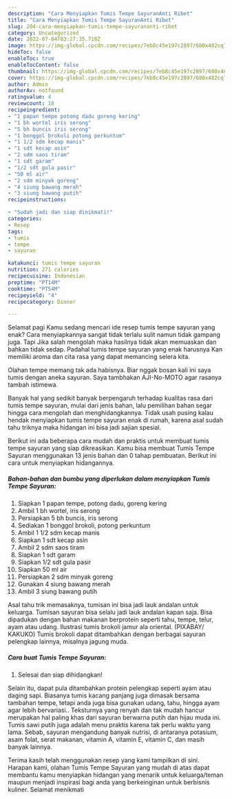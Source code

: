 ```yaml
---
description: "Cara Menyiapkan Tumis Tempe SayuranAnti Ribet"
title: "Cara Menyiapkan Tumis Tempe SayuranAnti Ribet"
slug: 204-cara-menyiapkan-tumis-tempe-sayurananti-ribet
category: Uncategorized
date: 2022-07-04T03:27:35.710Z
image: https://img-global.cpcdn.com/recipes/7eb8c45e197c2897/680x482cq70/tumis-tempe-sayuran-foto-resep-utama.jpg
hideToc: false
enableToc: true
enableTocContent: false
thumbnail: https://img-global.cpcdn.com/recipes/7eb8c45e197c2897/680x482cq70/tumis-tempe-sayuran-foto-resep-utama.jpg
cover: https://img-global.cpcdn.com/recipes/7eb8c45e197c2897/680x482cq70/tumis-tempe-sayuran-foto-resep-utama.jpg
author: Admin
authorAv: notfound
ratingvalue: 4
reviewcount: 18
recipeingredient:
- "1 papan tempe potong dadu goreng kering"
- "1 bh wortel iris serong"
- "5 bh buncis iris serong"
- "1 bonggol brokoli potong perkuntum"
- "1 1/2 sdm kecap manis"
- "1 sdt kecap asin"
- "2 sdm saos tiram"
- "1 sdt garam"
- "1/2 sdt gula pasir"
- "50 ml air"
- "2 sdm minyak goreng"
- "4 siung bawang merah"
- "3 siung bawang putih"
recipeinstructions:

- "Sudah jadi dan siap dinikmati!"
categories:
- Resep
tags:
- tumis
- tempe
- sayuran

katakunci: tumis tempe sayuran 
nutrition: 271 calories
recipecuisine: Indonesian
preptime: "PT14M"
cooktime: "PT54M"
recipeyield: "4"
recipecategory: Dinner

---
```



Selamat pagi Kamu sedang mencari ide resep tumis tempe sayuran yang enak? Cara menyiapkannya sangat tidak terlalu sulit namun tidak gampang juga. Tapi Jika salah mengolah maka hasilnya tidak akan memuaskan dan bahkan tidak sedap. Padahal tumis tempe sayuran yang enak harusnya Kan memiliki aroma dan cita rasa yang dapat memancing selera kita.


Olahan tempe memang tak ada habisnya. Biar nggak bosan kali ini saya tumis dengan aneka sayuran. Saya tambhakan AJI-No-MOTO agar rasanya tambah istimewa.

Banyak hal yang sedikit banyak berpengaruh terhadap kualitas rasa dari tumis tempe sayuran, mulai dari jenis bahan, lalu pemilihan bahan segar hingga cara mengolah dan menghidangkannya. Tidak usah pusing kalau hendak menyiapkan tumis tempe sayuran enak di rumah, karena asal sudah tahu triknya maka hidangan ini bisa jadi sajian spesial.


Berikut ini ada beberapa cara mudah dan praktis untuk membuat tumis tempe sayuran yang siap dikreasikan. Kamu bisa membuat Tumis Tempe Sayuran menggunakan 13 jenis bahan dan 0 tahap pembuatan. Berikut ini cara untuk menyiapkan hidangannya.

<!--inarticleads1-->

##### Bahan-bahan dan bumbu yang diperlukan dalam menyiapkan Tumis Tempe Sayuran:

1. Siapkan 1 papan tempe, potong dadu, goreng kering
1. Ambil 1 bh wortel, iris serong
1. Persiapkan 5 bh buncis, iris serong
1. Sediakan 1 bonggol brokoli, potong perkuntum
1. Ambil 1 1/2 sdm kecap manis
1. Siapkan 1 sdt kecap asin
1. Ambil 2 sdm saos tiram
1. Siapkan 1 sdt garam
1. Siapkan 1/2 sdt gula pasir
1. Siapkan 50 ml air
1. Persiapkan 2 sdm minyak goreng
1. Gunakan 4 siung bawang merah
1. Ambil 3 siung bawang putih


Asal tahu trik memasaknya, tumisan ini bisa jadi lauk andalan untuk keluarga. Tumisan sayuran bisa selalu jadi lauk andalan kapan saja. Bisa dipadukan dengan bahan makanan berprotein seperti tahu, tempe, telur, ayam atau udang. Ilustrasi tumis brokoli jamur ala oriental. (PIXABAY/ KAKUKO) Tumis brokoli dapat ditambahkan dengan berbagai sayuran pelengkap lainnya, misalnya jagung muda. 

<!--inarticleads2-->

##### Cara buat Tumis Tempe Sayuran:


1. Selesai dan siap dihidangkan!

Selain itu, dapat pula ditambahkan protein pelengkap seperti ayam atau daging sapi. Biasanya tumis kacang panjang juga dimasak bersama tambahan tempe, tetapi anda juga bisa gunakan udang, tahu, hingga ayam agar lebih bervariasi.. Teksturnya yang renyah dan tak mudah hancur merupakan hal paling khas dari sayuran berwarna putih dan hijau muda ini. Tumis sawi putih juga adalah menu praktis karena tak perlu waktu yang lama. Sebab, sayuran mengandung banyak nutrisi, di antaranya potasium, asam folat, serat makanan, vitamin A, vitamin E, vitamin C, dan masih banyak lainnya. 

Terima kasih telah menggunakan resep yang kami tampilkan di sini. Harapan kami, olahan Tumis Tempe Sayuran yang mudah di atas dapat membantu kamu menyiapkan hidangan yang menarik untuk keluarga/teman maupun menjadi inspirasi bagi anda yang berkeinginan untuk berbisnis kuliner. Selamat menikmati
